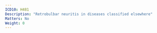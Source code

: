 ```yaml
---
ICD10: H481
Description: "Retrobulbar neuritis in diseases classified elsewhere"
Matters: No
Weight: 0
---
```


